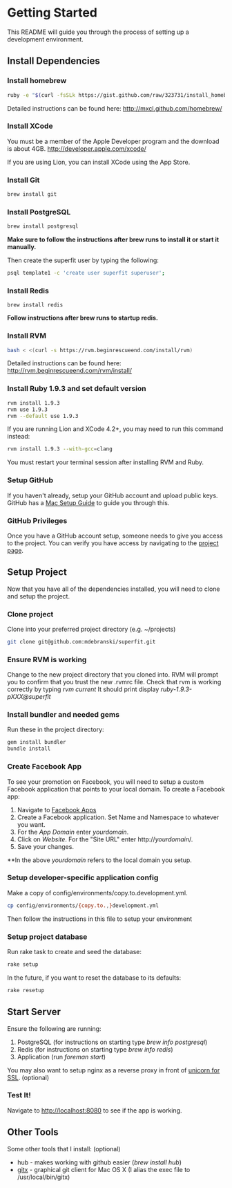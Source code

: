 # Getting Started

This README will guide you through the process of setting up a development environment.

## Install Dependencies

### Install homebrew
```sh
ruby -e "$(curl -fsSLk https://gist.github.com/raw/323731/install_homebrew.rb)"
```

Detailed instructions can be found here: <http://mxcl.github.com/homebrew/>

### Install XCode
You must be a member of the Apple Developer program and the download is about 4GB.
<http://developer.apple.com/xcode/>

If you are using Lion, you can install XCode using the App Store.

### Install Git
```sh
brew install git
```

### Install PostgreSQL
```sh
brew install postgresql
```

**Make sure to follow the instructions after brew runs to install it or start it manually.**

Then create the superfit user by typing the following:

```sh
psql template1 -c 'create user superfit superuser';
```

### Install Redis

```
brew install redis
```

**Follow instructions after brew runs to startup redis.**

### Install RVM
```sh
bash < <(curl -s https://rvm.beginrescueend.com/install/rvm)
```

Detailed instructions can be found here: <http://rvm.beginrescueend.com/rvm/install/>

### Install Ruby 1.9.3 and set default version
```sh
rvm install 1.9.3
rvm use 1.9.3
rvm --default use 1.9.3
```

If you are running Lion and XCode 4.2+, you may need to run this command instead:

```sh
rvm install 1.9.3 --with-gcc=clang
```

You must restart your terminal session after installing RVM and Ruby.

### Setup GitHub
If you haven't already, setup your GitHub account and upload public keys. GitHub has a [Mac Setup Guide](http://help.github.com/mac-set-up-git/) to guide you through this.

### GitHub Privileges
Once you have a GitHub account setup, someone needs to give you access to the project. You can verify you have access by navigating to the [project page](https://github.com/mdebranski/superfit).

## Setup Project

Now that you have all of the dependencies installed, you will need to clone and setup the project.

### Clone project
Clone into your preferred project directory (e.g. ~/projects)

```sh
git clone git@github.com:mdebranski/superfit.git
```

### Ensure RVM is working
Change to the new project directory that you cloned into. RVM will prompt you to confirm that you trust the new .rvmrc file.  Check that rvm is working correctly by typing _rvm current_  It should print display _ruby-1.9.3-pXXX@superfit_

### Install bundler and needed gems
Run these in the project directory:

```sh
gem install bundler
bundle install
```

### Create Facebook App
To see your promotion on Facebook, you will need to setup a custom Facebook application that points to your local
domain. To create a Facebook app:

1. Navigate to [Facebook Apps](http://developers.facebook.com/apps)
2. Create a Facebook application. Set Name and Namespace to whatever you want.
3. For the _App Domain_ enter *yourdomain*.
4. Click on _Website_. For the "Site URL" enter http://*yourdomain*/.
8. Save your changes.

**In the above *yourdomain* refers to the local domain you setup.

### Setup developer-specific application config
Make a copy of config/environments/copy.to.development.yml.

```sh
cp config/environments/{copy.to.,}development.yml
```

Then follow the instructions in this file to setup your environment

### Setup project database
Run rake task to create and seed the database:

```sh
rake setup
```

In the future, if you want to reset the database to its defaults:

```sh
rake resetup
```

## Start Server

Ensure the following are running:

1. PostgreSQL (for instructions on starting type _brew info postgresql_)
2. Redis (for instructions on starting type _brew info redis_)
3. Application (run _foreman start_)

You may also want to setup nginx as a reverse proxy in front of [unicorn for SSL](http://www.cyberciti.biz/faq/howto-linux-unix-setup-nginx-ssl-proxy/). (optional)

### Test It!
Navigate to <http://localhost:8080> to see if the app is working.

## Other Tools
Some other tools that I install: (optional)

-  hub - makes working with github easier (_brew install hub_)
-  [gitx](http://brotherbard.com/blog/2010/03/experimental-gitx-fork/) - graphical git client for Mac OS X (I alias the exec file to /usr/local/bin/gitx)
